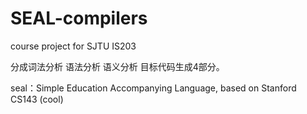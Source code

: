 # SEAL-compilers

course project for SJTU IS203

分成词法分析 语法分析 语义分析 目标代码生成4部分。

seal：Simple Education Accompanying Language, based on Stanford CS143 (cool)